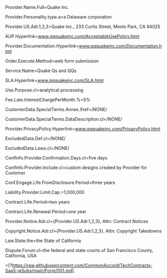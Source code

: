 Provider.Name.Full=Quake Inc.

Provider.Personality.type.a=a Delaware corporation

Provider.US.Adr.1,2,3=Quake Inc., 233 Curtis Street, Menlo Park, CA 94025

AUP.Hyperlink=<a href="http://www.qqquakeinc.com/AcceptableUsePolicy.html">www.qqquakeinc.com/AcceptableUsePolicy.html</a>

Provider.Documentation.Hyperlink=<a href="http://www.qqquakeinc.com/Documentation.html">www.qqquakeinc.com/Documentation.html</a>

Order.Execute.Method=web form submission

Service.Name=Quake Qs and QQs

SLA.Hyperlink=<a href="http://www.qqquakeinc.com/SLA.html">www.qqquakeinc.com/SLA.html</a>

Use.Purpose.cl=analytical processing

Fee.Late.InterestChargePerMonth.%=5%

CustomerData.SpecialTerms.Annex.Xref=/NONE/

CustomerData.SpecialTerms.DataDescription.cl=/NONE/

Provider.PrivacyPolicy.Hyperlink=<a href="http://www.qqquakeinc.com/PrivacyPolicy.html">www.qqquakeinc.com/PrivacyPolicy.html</a>

ExcludedData.Def.cl=/NONE/

ExcludedData.Laws.cl=/NONE/

ConfInfo.Provider.Confirmation.Days.cl=five days

ConfInfo.Provider.Include.cl=custom designs created by Provider for Customer

Conf.Engage.Life.FromDisclosure.Period=three years

Liability.Provider.Limit.Cap.$=$1,000,000

Contract.Life.Period=two years

Contract.Life.Renewal.Period=one year

Provider.Notice.Adr.cl={Provider.US.Adr.1,2,3}, Attn: Contract Notices

Copyright.Notice.Adr.cl={Provider.US.Adr.1,2,3}, Attn: Copyright Takedowns

Law.State.the=the State of California

Dispute.Forum.cl=the federal and state courts of San Francisco County, California, USA

=[?https://raw.githubusercontent.com/CommonAccord/TechContracts-SaaS-wSubs/main/Form/001.md]. 

